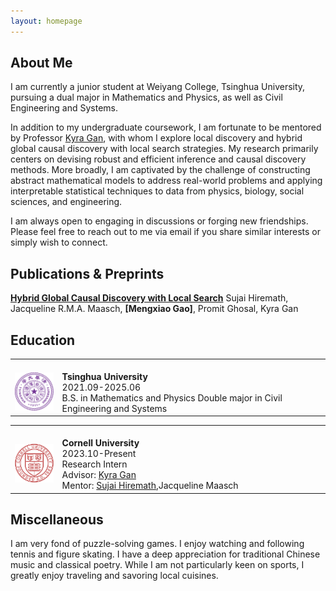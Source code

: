 ```yaml
---
layout: homepage
---
```


<h2><div id="about">About Me</div></h2>

I am currently a junior student at Weiyang College, Tsinghua University, pursuing a dual major in Mathematics and Physics, as well as Civil Engineering and Systems.

In addition to my undergraduate coursework, I am fortunate to be mentored by Professor  [Kyra Gan](https://kyra-gan.github.io/), with whom I explore local discovery and hybrid global causal discovery with local search strategies. My research primarily centers on devising robust and efficient inference and causal discovery methods. More broadly, I am captivated by the challenge of constructing abstract mathematical models to address real-world problems and applying interpretable statistical techniques to data from physics, biology, social sciences, and engineering.

I am always open to engaging in discussions or forging new friendships. Please feel free to reach out to me via email if you share similar interests or simply wish to connect.

<h2><div id="pub">Publications & Preprints</div></h2>

**[Hybrid Global Causal Discovery with Local Search](https://arxiv.org/abs/2405.14496)**
Sujai Hiremath, Jacqueline R.M.A. Maasch, **[Mengxiao Gao]**, Promit Ghosal, Kyra Gan

<h2><div id="education">Education</div></h2>

<table frame=void rules=none>
    <tr>
        <td width="15%">
            <br>
            <img src="thu2.png">
        </td>
        <td>
            <br>
            <b> Tsinghua University</b>
            <br>
            2021.09-2025.06
            <br>
            B.S. in Mathematics and Physics
            Double major in Civil Engineering and Systems     
        </td>
    </tr>
</table>

<table frame=void rules=none>
    <tr>
        <td width="15%">
            <br>
            <img src="cornell.png">
        </td>
        <td>
            <br>
            <b> Cornell University</b>
            <br>
            2023.10-Present
            <br>
            Research Intern
            <br>
            Advisor: <a href="https://kyra-gan.github.io/">Kyra Gan</a>
            <br>
            Mentor: <a href="https://sujaihiremath.github.io/">Sujai Hiremath</a>,Jacqueline Maasch
            <br>
        </td>
    </tr>
</table>

<h2><div id="other">Miscellaneous</div></h2>
I am very fond of puzzle-solving games. I enjoy watching and following tennis and figure skating. I have a deep appreciation for traditional Chinese music and classical poetry. While I am not particularly keen on sports, I greatly enjoy traveling and savoring local cuisines.
